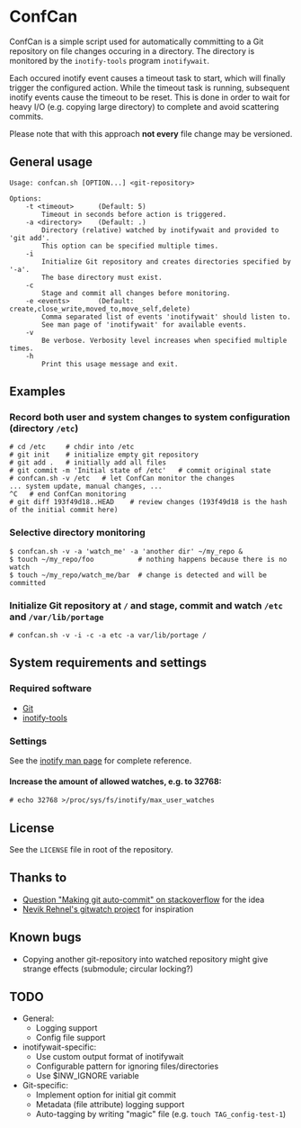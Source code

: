# ConfCan

ConfCan is a simple script used for automatically committing to a Git repository
on file changes occuring in a directory. The directory is monitored by the
`inotify-tools` program `inotifywait`.

Each occured inotify event causes a timeout task to start, which will finally 
trigger the configured action. While the timeout task is running, subsequent 
inotify events cause the timeout to be reset. This is done in order to wait for 
heavy I/O (e.g. copying large directory) to complete and avoid scattering commits.

Please note that with this approach **not every** file change may be versioned.


## General usage

	Usage: confcan.sh [OPTION...] <git-repository>

	Options:
		-t <timeout>      (Default: 5)
		    Timeout in seconds before action is triggered.
		-a <directory>    (Default: .)
		    Directory (relative) watched by inotifywait and provided to 'git add'.
		    This option can be specified multiple times.
		-i
		    Initialize Git repository and creates directories specified by '-a'.
		    The base directory must exist.
		-c
		    Stage and commit all changes before monitoring.
		-e <events>       (Default: create,close_write,moved_to,move_self,delete)
		    Comma separated list of events 'inotifywait' should listen to.
		    See man page of 'inotifywait' for available events.
		-v
		    Be verbose. Verbosity level increases when specified multiple times.
		-h
		    Print this usage message and exit.


## Examples

### Record both user and system changes to system configuration (directory `/etc`)

    # cd /etc     # chdir into /etc
    # git init    # initialize empty git repository
    # git add .   # initially add all files
    # git commit -m 'Initial state of /etc'   # commit original state
    # confcan.sh -v /etc   # let ConfCan monitor the changes
    ... system update, manual changes, ...
    ^C   # end ConfCan monitoring
    # git diff 193f49d18..HEAD    # review changes (193f49d18 is the hash of the initial commit here)

### Selective directory monitoring

    $ confcan.sh -v -a 'watch_me' -a 'another dir' ~/my_repo &
    $ touch ~/my_repo/foo           # nothing happens because there is no watch
    $ touch ~/my_repo/watch_me/bar  # change is detected and will be committed

### Initialize Git repository at `/` and stage, commit and watch `/etc` and `/var/lib/portage`

    # confcan.sh -v -i -c -a etc -a var/lib/portage /


## System requirements and settings

### Required software

* [Git](http://git-scm.com/)
* [inotify-tools](https://github.com/rvoicilas/inotify-tools/wiki)

### Settings

See the [inotify man page](http://www.kernel.org/doc/man-pages/online/pages/man7/inotify.7.html) for complete reference.

#### Increase the amount of allowed watches, e.g. to 32768:

    # echo 32768 >/proc/sys/fs/inotify/max_user_watches


## License

See the `LICENSE` file in root of the repository.


## Thanks to

* [Question "Making git auto-commit" on stackoverflow](http://stackoverflow.com/questions/420143/making-git-auto-commit) for the idea
* [Nevik Rehnel's gitwatch project](https://github.com/n3v1k/gitwatch) for inspiration


## Known bugs

* Copying another git-repository into watched repository might give strange effects (submodule; circular locking?)


## TODO

* General:
  * Logging support
  * Config file support
* inotifywait-specific:
  * Use custom output format of inotifywait
  * Configurable pattern for ignoring files/directories
  * Use $INW_IGNORE variable
* Git-specific:
  * Implement option for initial git commit
  * Metadata (file attribute) logging support
  * Auto-tagging by writing "magic" file (e.g. `touch TAG_config-test-1`)

